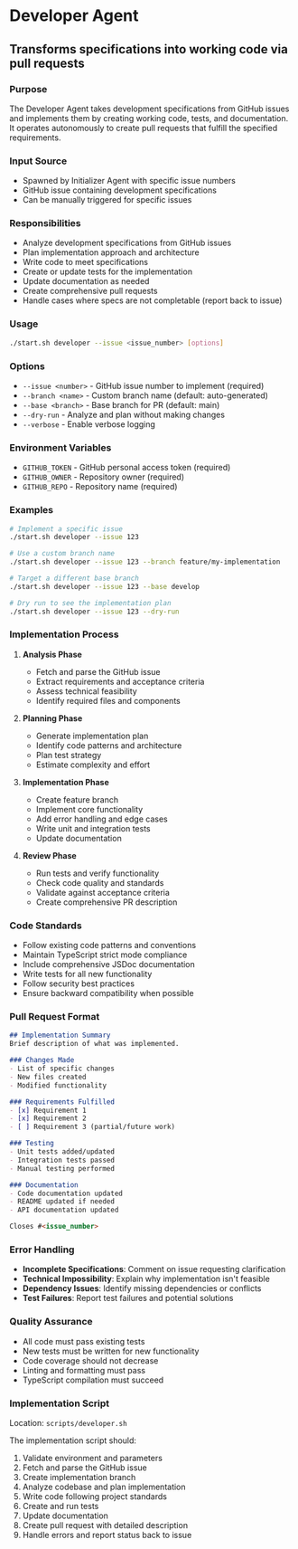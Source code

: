 # Developer Agent
## Transforms specifications into working code via pull requests

### Purpose
The Developer Agent takes development specifications from GitHub issues and implements them by creating working code, tests, and documentation. It operates autonomously to create pull requests that fulfill the specified requirements.

### Input Source
- Spawned by Initializer Agent with specific issue numbers
- GitHub issue containing development specifications
- Can be manually triggered for specific issues

### Responsibilities
- Analyze development specifications from GitHub issues
- Plan implementation approach and architecture
- Write code to meet specifications
- Create or update tests for the implementation
- Update documentation as needed
- Create comprehensive pull requests
- Handle cases where specs are not completable (report back to issue)

### Usage
```bash
./start.sh developer --issue <issue_number> [options]
```

### Options
- `--issue <number>` - GitHub issue number to implement (required)
- `--branch <name>` - Custom branch name (default: auto-generated)
- `--base <branch>` - Base branch for PR (default: main)
- `--dry-run` - Analyze and plan without making changes
- `--verbose` - Enable verbose logging

### Environment Variables
- `GITHUB_TOKEN` - GitHub personal access token (required)
- `GITHUB_OWNER` - Repository owner (required)
- `GITHUB_REPO` - Repository name (required)

### Examples
```bash
# Implement a specific issue
./start.sh developer --issue 123

# Use a custom branch name
./start.sh developer --issue 123 --branch feature/my-implementation

# Target a different base branch
./start.sh developer --issue 123 --base develop

# Dry run to see the implementation plan
./start.sh developer --issue 123 --dry-run
```

### Implementation Process
1. **Analysis Phase**
   - Fetch and parse the GitHub issue
   - Extract requirements and acceptance criteria
   - Assess technical feasibility
   - Identify required files and components

2. **Planning Phase**
   - Generate implementation plan
   - Identify code patterns and architecture
   - Plan test strategy
   - Estimate complexity and effort

3. **Implementation Phase**
   - Create feature branch
   - Implement core functionality
   - Add error handling and edge cases
   - Write unit and integration tests
   - Update documentation

4. **Review Phase**
   - Run tests and verify functionality
   - Check code quality and standards
   - Validate against acceptance criteria
   - Create comprehensive PR description

### Code Standards
- Follow existing code patterns and conventions
- Maintain TypeScript strict mode compliance
- Include comprehensive JSDoc documentation
- Write tests for all new functionality
- Follow security best practices
- Ensure backward compatibility when possible

### Pull Request Format
```markdown
## Implementation Summary
Brief description of what was implemented.

### Changes Made
- List of specific changes
- New files created
- Modified functionality

### Requirements Fulfilled
- [x] Requirement 1
- [x] Requirement 2
- [ ] Requirement 3 (partial/future work)

### Testing
- Unit tests added/updated
- Integration tests passed
- Manual testing performed

### Documentation
- Code documentation updated
- README updated if needed
- API documentation updated

Closes #<issue_number>
```

### Error Handling
- **Incomplete Specifications**: Comment on issue requesting clarification
- **Technical Impossibility**: Explain why implementation isn't feasible
- **Dependency Issues**: Identify missing dependencies or conflicts
- **Test Failures**: Report test failures and potential solutions

### Quality Assurance
- All code must pass existing tests
- New tests must be written for new functionality
- Code coverage should not decrease
- Linting and formatting must pass
- TypeScript compilation must succeed

### Implementation Script
Location: `scripts/developer.sh`

The implementation script should:
1. Validate environment and parameters
2. Fetch and parse the GitHub issue
3. Create implementation branch
4. Analyze codebase and plan implementation
5. Write code following project standards
6. Create and run tests
7. Update documentation
8. Create pull request with detailed description
9. Handle errors and report status back to issue